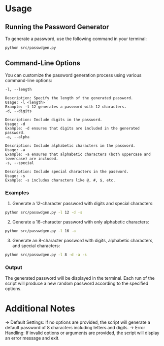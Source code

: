# Usage

## Running the Password Generator

To generate a password, use the following command in your terminal:

```bash
python src/passwdgen.py

```

## Command-Line Options

You can customize the password generation process using various command-line options:

    -l, --length

    Description: Specify the length of the generated password.
    Usage: -l <length>
    Example: -l 12 generates a password with 12 characters.
    -d, --digits

    Description: Include digits in the password.
    Usage: -d
    Example: -d ensures that digits are included in the generated password.
    -a, --alpha

    Description: Include alphabetic characters in the password.
    Usage: -a
    Example: -a ensures that alphabetic characters (both uppercase and lowercase) are included.
    -s, --special

    Description: Include special characters in the password.
    Usage: -s
    Example: -s includes characters like @, #, $, etc.

### Examples

1. Generate a 12-character password with digits and special characters:

```bash
python src/passwdgen.py -l 12 -d -s
```

2. Generate a 16-character password with only alphabetic characters:

```bash
python src/passwdgen.py -l 16 -a
```

3. Generate an 8-character password with digits, alphabetic characters, and special characters:

```bash
python src/passwdgen.py -l 8 -d -a -s
```

### Output

The generated password will be displayed in the terminal. Each run of the script will produce a new random password according to the specified options.

# Additional Notes

-> Default Settings: If no options are provided, the script will generate a default password of 8 characters including letters and digits.
-> Error Handling: If invalid options or arguments are provided, the script will display an error message and exit.
